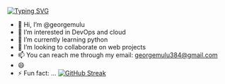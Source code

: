 [![Typing SVG](https://readme-typing-svg.demolab.com?font=Fira+Code&pause=1000&color=2A86F7&width=435&lines=Always+learning;George+Mulu)](https://git.io/typing-svg)
- 👋 Hi, I’m @georgemulu
- 👀 I’m interested in DevOps and cloud
- 🌱 I’m currently learning python
- 💞️ I’m looking to collaborate on web projects
- 📫 You can reach me through my email: georgemulu384@gmail.com
- 😄 
- ⚡ Fun fact: ...
[![GitHub Streak](https://streak-stats.demolab.com?user=georgemulu&theme=algolia)](https://git.io/streak-stats)
<!---
georgemulu/georgemulu is a ✨ special ✨ repository because its `README.md` (this file) appears on your GitHub profile.
You can click the Preview link to take a look at your changes.
--->
